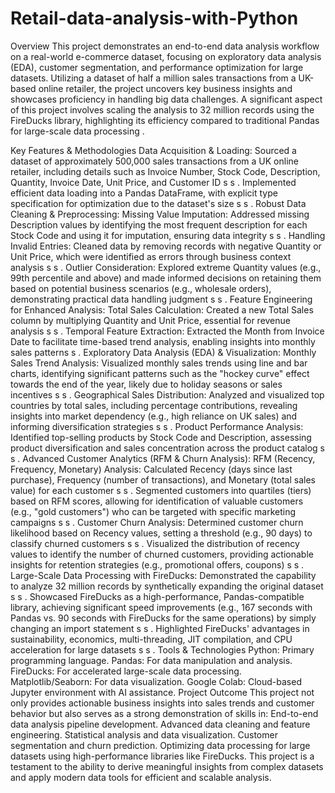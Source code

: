 # Retail-data-analysis-with-Python
Overview
This project demonstrates an end-to-end data analysis workflow on a real-world e-commerce dataset, focusing on exploratory data analysis (EDA), customer segmentation, and performance optimization for large datasets. Utilizing a dataset of half a million sales transactions from a UK-based online retailer, the project uncovers key business insights and showcases proficiency in handling big data challenges. A significant aspect of this project involves scaling the analysis to 32 million records using the FireDucks library, highlighting its efficiency compared to traditional Pandas for large-scale data processing  .

Key Features & Methodologies
Data Acquisition & Loading:
Sourced a dataset of approximately 500,000 sales transactions from a UK online retailer, including details such as Invoice Number, Stock Code, Description, Quantity, Invoice Date, Unit Price, and Customer ID s s .
Implemented efficient data loading into a Pandas DataFrame, with explicit type specification for optimization due to the dataset's size s s .
Robust Data Cleaning & Preprocessing:
Missing Value Imputation: Addressed missing Description values by identifying the most frequent description for each Stock Code and using it for imputation, ensuring data integrity s s .
Handling Invalid Entries: Cleaned data by removing records with negative Quantity or Unit Price, which were identified as errors through business context analysis s s .
Outlier Consideration: Explored extreme Quantity values (e.g., 99th percentile and above) and made informed decisions on retaining them based on potential business scenarios (e.g., wholesale orders), demonstrating practical data handling judgment s s .
Feature Engineering for Enhanced Analysis:
Total Sales Calculation: Created a new Total Sales column by multiplying Quantity and Unit Price, essential for revenue analysis s s .
Temporal Feature Extraction: Extracted the Month from Invoice Date to facilitate time-based trend analysis, enabling insights into monthly sales patterns s .
Exploratory Data Analysis (EDA) & Visualization:
Monthly Sales Trend Analysis: Visualized monthly sales trends using line and bar charts, identifying significant patterns such as the "hockey curve" effect towards the end of the year, likely due to holiday seasons or sales incentives s s .
Geographical Sales Distribution: Analyzed and visualized top countries by total sales, including percentage contributions, revealing insights into market dependency (e.g., high reliance on UK sales) and informing diversification strategies s s .
Product Performance Analysis: Identified top-selling products by Stock Code and Description, assessing product diversification and sales concentration across the product catalog s s .
Advanced Customer Analytics (RFM & Churn Analysis):
RFM (Recency, Frequency, Monetary) Analysis:
Calculated Recency (days since last purchase), Frequency (number of transactions), and Monetary (total sales value) for each customer s s .
Segmented customers into quartiles (tiers) based on RFM scores, allowing for identification of valuable customers (e.g., "gold customers") who can be targeted with specific marketing campaigns s s .
Customer Churn Analysis:
Determined customer churn likelihood based on Recency values, setting a threshold (e.g., 90 days) to classify churned customers s s .
Visualized the distribution of recency values to identify the number of churned customers, providing actionable insights for retention strategies (e.g., promotional offers, coupons) s s .
Large-Scale Data Processing with FireDucks:
Demonstrated the capability to analyze 32 million records by synthetically expanding the original dataset s s .
Showcased FireDucks as a high-performance, Pandas-compatible library, achieving significant speed improvements (e.g., 167 seconds with Pandas vs. 90 seconds with FireDucks for the same operations) by simply changing an import statement s s .
Highlighted FireDucks' advantages in sustainability, economics, multi-threading, JIT compilation, and CPU acceleration for large datasets s s .
Tools & Technologies
Python: Primary programming language.
Pandas: For data manipulation and analysis.
FireDucks: For accelerated large-scale data processing.
Matplotlib/Seaborn: For data visualization.
Google Colab: Cloud-based Jupyter environment with AI assistance.
Project Outcome
This project not only provides actionable business insights into sales trends and customer behavior but also serves as a strong demonstration of skills in:
End-to-end data analysis pipeline development.
Advanced data cleaning and feature engineering.
Statistical analysis and data visualization.
Customer segmentation and churn prediction.
Optimizing data processing for large datasets using high-performance libraries like FireDucks.
This project is a testament to the ability to derive meaningful insights from complex datasets and apply modern data tools for efficient and scalable analysis.
